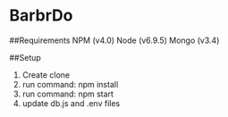 # BarbrDo

##Requirements
NPM (v4.0)
Node (v6.9.5)
Mongo (v3.4)


##Setup
1. Create clone
2. run command: npm install
3. run command: npm start
4. update db.js and .env files

